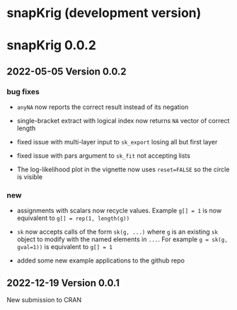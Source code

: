 # snapKrig (development version)

# snapKrig 0.0.2

## 2022-05-05 Version 0.0.2

### bug fixes

* `anyNA` now reports the correct result instead of its negation

* single-bracket extract with logical index now returns `NA` vector of correct length 

* fixed issue with multi-layer input to `sk_export` losing all but first layer

* fixed issue with pars argument to `sk_fit` not accepting lists

* The log-likelihood plot in the vignette now uses `reset=FALSE` so the circle is visible

### new

* assignments with scalars now recycle values. Example `g[] = 1` is now equivalent to `g[] = rep(1, length(g))`

* `sk` now accepts calls of the form `sk(g, ...)` where `g` is an existing `sk` object to modify with the named elements in `...`. For example `g = sk(g, gval=1))` is equivalent to `g[] = 1`

* added some new example applications to the github repo

## 2022-12-19 Version 0.0.1

New submission to CRAN
